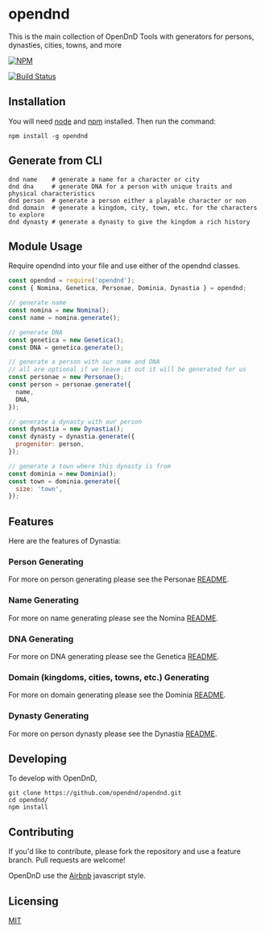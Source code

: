 # opendnd
This is the main collection of OpenDnD Tools with generators for persons, dynasties, cities, towns, and more

[![NPM](https://nodei.co/npm/opendnd.png?downloads=true&stars=true)](https://nodei.co/npm/opendnd/)

[![Build Status](https://travis-ci.org/opendnd/opendnd.svg?branch=master)](https://travis-ci.org/opendnd/opendnd)

## Installation
You will need [node](https://nodejs.org/en/) and [npm](https://www.npmjs.com/) installed. Then run the command:

`npm install -g opendnd`

## Generate from CLI

```shell
dnd name    # generate a name for a character or city
dnd dna     # generate DNA for a person with unique traits and physical characteristics
dnd person  # generate a person either a playable character or non
dnd domain  # generate a kingdom, city, town, etc. for the characters to explore
dnd dynasty # generate a dynasty to give the kingdom a rich history
```

## Module Usage

Require opendnd into your file and use either of the opendnd classes.

```javascript
const opendnd = require('opendnd');
const { Nomina, Genetica, Personae, Dominia, Dynastia } = opendnd;

// generate name
const nomina = new Nomina();
const name = nomina.generate();

// generate DNA
const genetica = new Genetica();
const DNA = genetica.generate();

// generate a person with our name and DNA
// all are optional if we leave it out it will be generated for us
const personae = new Personae();
const person = personae.generate({
  name,
  DNA,
});

// generate a dynasty with our person
const dynastia = new Dynastia();
const dynasty = dynastia.generate({
  progenitor: person,
});

// generate a town where this dynasty is from
const dominia = new Dominia();
const town = dominia.generate({
  size: 'town',
});
```

## Features
Here are the features of Dynastia:

### Person Generating
For more on person generating please see the Personae [README](https://github.com/opendnd/personae/blob/master/README.md).

### Name Generating
For more on name generating please see the Nomina [README](https://github.com/opendnd/nomina/blob/master/README.md).

### DNA Generating
For more on DNA generating please see the Genetica [README](https://github.com/opendnd/genetica/blob/master/README.md).

### Domain (kingdoms, cities, towns, etc.) Generating
For more on domain generating please see the Dominia [README](https://github.com/opendnd/dominia/blob/master/README.md).

### Dynasty Generating
For more on person dynasty please see the Dynastia [README](https://github.com/opendnd/dynastia/blob/master/README.md).

## Developing

To develop with OpenDnD,

```shell
git clone https://github.com/opendnd/opendnd.git
cd opendnd/
npm install
```

## Contributing

If you'd like to contribute, please fork the repository and use a feature
branch. Pull requests are welcome!

OpenDnD use the [Airbnb](https://github.com/airbnb/javascript) javascript style.

## Licensing

[MIT](https://github.com/opendnd/opendnd/blob/master/LICENSE)
